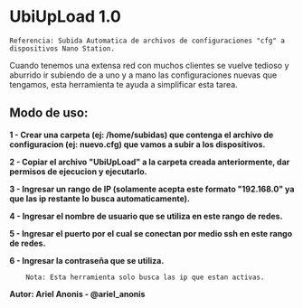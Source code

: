 # UbiUpLoad 1.0

    Referencia: Subida Automatica de archivos de configuraciones "cfg" a dispositivos Nano Station.

Cuando tenemos una extensa red con muchos clientes se vuelve tedioso y aburrido ir subiendo de a uno y a mano las
configuraciones nuevas que tengamos, esta herramienta te ayuda a simplificar esta tarea.

## Modo de uso:

**1 - Crear una carpeta (ej: /home/subidas) que contenga el archivo de configuracion (ej: nuevo.cfg) que vamos a subir a los dispositivos.**

**2 - Copiar el archivo "UbiUpLoad" a la carpeta creada anteriormente, dar permisos de ejecucion y ejecutarlo.**

**3 - Ingresar un rango de IP (solamente acepta este formato "192.168.0" ya que las ip restante lo busca automaticamente).**

**4 - Ingresar el nombre de usuario que se utiliza en este rango de redes.**

**5 - Ingresar el puerto por el cual se conectan por medio ssh en este rango de redes.**

**6 - Ingresar la contraseña que se utiliza.**


        Nota: Esta herramienta solo busca las ip que estan activas.

**Autor: Ariel Anonis - @ariel_anonis**
